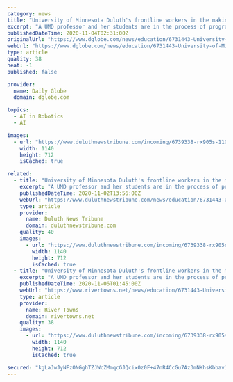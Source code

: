 ```yaml
---
category: news
title: "University of Minnesota Duluth's frontline workers in the making: robots"
excerpt: "A UMD professor and her students are in the process of programming \"COVID gossip bots\" to socialize with and monitor isolated residents of assisted living facilities."
publishedDateTime: 2020-11-04T02:31:00Z
originalUrl: "https://www.dglobe.com/news/education/6731443-University-of-Minnesota-Duluths-frontline-workers-in-the-making-robots"
webUrl: "https://www.dglobe.com/news/education/6731443-University-of-Minnesota-Duluths-frontline-workers-in-the-making-robots"
type: article
quality: 38
heat: -1
published: false

provider:
  name: Daily Globe
  domain: dglobe.com

topics:
  - AI in Robotics
  - AI

images:
  - url: "https://www.duluthnewstribune.com/incoming/6739338-rx905s-110220.N.DNT.CovidBot-c01.JPG/alternates/BASE_LANDSCAPE/110220.N.DNT.CovidBot%20c01.JPG"
    width: 1140
    height: 712
    isCached: true

related:
  - title: "University of Minnesota Duluth's frontline workers in the making: robots"
    excerpt: "A UMD professor and her students are in the process of programing \"COVID gossip bots\" to socialize with and monitor isolated residents of assisted living facilities."
    publishedDateTime: 2020-11-02T13:56:00Z
    webUrl: "https://www.duluthnewstribune.com/news/education/6731443-University-of-Minnesota-Duluths-frontline-workers-in-the-making-robots"
    type: article
    provider:
      name: Duluth News Tribune
      domain: duluthnewstribune.com
    quality: 40
    images:
      - url: "https://www.duluthnewstribune.com/incoming/6739338-rx905s-110220.N.DNT.CovidBot-c01.JPG/alternates/BASE_LANDSCAPE/110220.N.DNT.CovidBot%20c01.JPG"
        width: 1140
        height: 712
        isCached: true
  - title: "University of Minnesota Duluth's frontline workers in the making: robots"
    excerpt: "A UMD professor and her students are in the process of programming \"COVID gossip bots\" to socialize with and monitor isolated residents of assisted living facilities."
    publishedDateTime: 2020-11-06T01:45:00Z
    webUrl: "https://www.rivertowns.net/news/education/6731443-University-of-Minnesota-Duluths-frontline-workers-in-the-making-robots"
    type: article
    provider:
      name: River Towns
      domain: rivertowns.net
    quality: 38
    images:
      - url: "https://www.duluthnewstribune.com/incoming/6739338-rx905s-110220.N.DNT.CovidBot-c01.JPG/alternates/BASE_LANDSCAPE/110220.N.DNT.CovidBot%20c01.JPG"
        width: 1140
        height: 712
        isCached: true

secured: "kgLaJwJyNFzONGghTZJWcZMmqcGJQcix0z0F+47nR4CcGu7Az3mNKhsKbbavJTQ2tZIEpUZVFE7iyBNMxZmfNI+Ks69A8/wClrnkJV4hDl6q83YYX0vJkhmk9OC9LCQawdMNdTs7zf5nXSrBHjEKgunomX5dwZlo6pVNooehO238fZocNI1aJwMvCZJ0qkwlYJGZkhzzhSTCvpQJsI3iFpJrqS879J7bdHnSqACCLppSPv/LiXS/pM7b9ptVTIo4Eo2Ul5FeZDxE4wuQhTd1zPhhGx/pHBftsUjtPiSYwotGZm0Rak9B/8huGZO5GOz+i2S2kpVfZRfFHKASSn3E3/fbVy5a5BtqYJyZkKiZyDw=;Y2PrIyBNXTrKwmJAj5iftA=="
---
```


